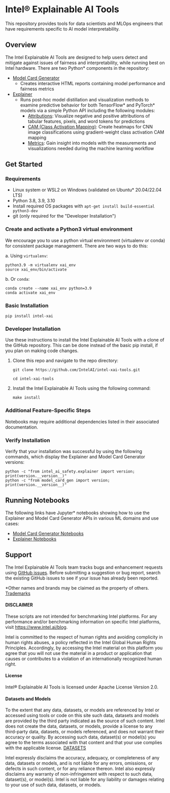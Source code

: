# Intel® Explainable AI Tools

This repository provides tools for data scientists and MLOps engineers that have requirements specific to AI model interpretability.

## Overview

The Intel Explainable AI Tools are designed to help users detect and mitigate against issues of fairness and interpretability, while running best on Intel hardware.
There are two Python* components in the repository:

* [Model Card Generator](intel_ai_safety/model_card_gen)
  * Creates interactive HTML reports containing model performance and fairness metrics
* [Explainer](explainer)
  * Runs post-hoc model distillation and visualization methods to examine predictive behavior for both TensorFlow* and PyTorch* models via a simple Python API including the following modules:
    * [Attributions](explainer/intel_ai_safety/explainer/attributions/): Visualize negative and positive attributions of tabular features, pixels, and word tokens for predictions
    * [CAM (Class Activation Mapping)](explainer/intel_ai_safety/explainer/cam/): Create heatmaps for CNN image classifications using gradient-weight class activation CAM mapping
    * [Metrics](explainer/intel_ai_safety/explainer/metrics/): Gain insight into models with the measurements and visualizations needed during the machine learning workflow

## Get Started

### Requirements
* Linux system or WSL2 on Windows (validated on Ubuntu* 20.04/22.04 LTS)
* Python 3.8, 3.9, 3.10
* Install required OS packages with `apt-get install build-essential python3-dev`
* git (only required for the "Developer Installation")

### Create and activate a Python3 virtual environment
We encourage you to use a python virtual environment (virtualenv or conda) for consistent package management.
There are two ways to do this:

a. Using `virtualenv`:
   ```
   python3.9 -m virtualenv xai_env
   source xai_env/bin/activate
   ```

b. Or `conda`:
   ```
   conda create --name xai_env python=3.9
   conda activate xai_env
   ```

### Basic Installation
```
pip install intel-xai
```
### Developer Installation
Use these instructions to install the Intel Explainable AI Tools with a clone of the
GitHub repository. This can be done instead of the basic pip install, if you plan
on making code changes.

1. Clone this repo and navigate to the repo directory:
   ```
   git clone https://github.com/IntelAI/intel-xai-tools.git

   cd intel-xai-tools
   ```
2. Install the Intel Explainable AI Tools using the following command:
   ```
   make install
   ```

### Additional Feature-Specific Steps
Notebooks may require additional dependencies listed in their associated documentation.

### Verify Installation

Verify that your installation was successful by using the following commands, which display the Explainer and Model Card Generator versions:
```
python -c "from intel_ai_safety.explainer import version; print(version.__version__)"
python -c "from model_card_gen import version; print(version.__version__)"
```

## Running Notebooks

The following links have Jupyter* notebooks showing how to use the Explainer and Model Card Generator APIs in various ML domains and use cases:
* [Model Card Generator Notebooks](notebooks#model-card-generator-tutorial-notebooks)
* [Explainer Notebooks](notebooks#explainer-tutorial-notebooks)

## Support

The Intel Explainable AI Tools team tracks bugs and enhancement requests using
[GitHub issues](https://github.com/intelai/intel-xai-tools/issues). Before submitting a
suggestion or bug report, search the existing GitHub issues to see if your issue has already been reported.

*Other names and brands may be claimed as the property of others. [Trademarks](http://www.intel.com/content/www/us/en/legal/trademarks.html)

#### DISCLAIMER
These scripts are not intended for benchmarking Intel platforms. For any performance and/or benchmarking information on specific Intel platforms, visit https://www.intel.ai/blog.
 
Intel is committed to the respect of human rights and avoiding complicity in human rights abuses, a policy reflected in the Intel Global Human Rights Principles. Accordingly, by accessing the Intel material on this platform you agree that you will not use the material in a product or application that causes or contributes to a violation of an internationally recognized human right.
 
#### License
Intel® Explainable AI Tools is licensed under Apache License Version 2.0.
 
#### Datasets and Models
To the extent that any data, datasets, or models are referenced by Intel or accessed using tools or code on this site such data, datasets and models are provided by the third party indicated as the source of such content. Intel does not create the data, datasets, or models, provide a license to any third-party data, datasets, or models referenced, and does not warrant their accuracy or quality. By accessing such data, dataset(s) or model(s) you agree to the terms associated with that content and that your use complies with the applicable license. [DATASETS](DATASETS.md)

Intel expressly disclaims the accuracy, adequacy, or completeness of any data, datasets or models, and is not liable for any errors, omissions, or defects in such content, or for any reliance thereon. Intel also expressly disclaims any warranty of non-infringement with respect to such data, dataset(s), or model(s). Intel is not liable for any liability or damages relating to your use of such data, datasets, or models.
